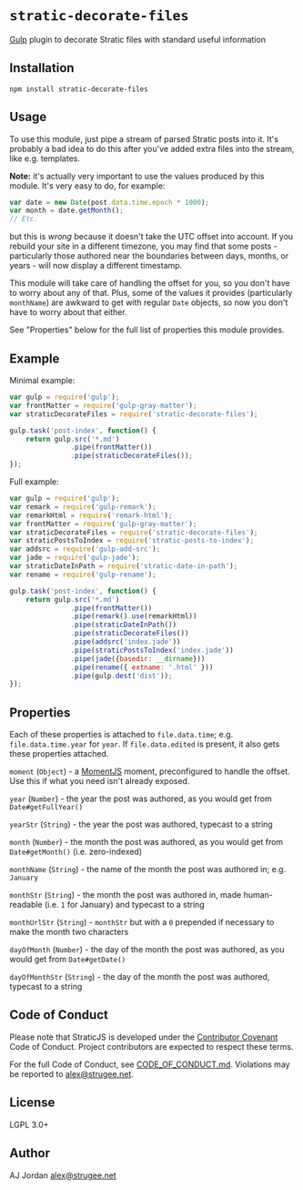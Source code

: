 # `stratic-decorate-files`

[Gulp][1] plugin to decorate Stratic files with standard useful information

## Installation

    npm install stratic-decorate-files

## Usage

To use this module, just pipe a stream of parsed Stratic posts into it. It's probably a bad idea to do this after you've added extra files into the stream, like e.g. templates.

**Note:** it's actually very important to use the values produced by this module. It's very easy to do, for example:

```js
var date = new Date(post.data.time.epoch * 1000);
var month = date.getMonth();
// Etc.
```

but this is _wrong_ because it doesn't take the UTC offset into account. If you rebuild your site in a different timezone, you may find that some posts - particularly those authored near the boundaries between days, months, or years - will now display a different timestamp.

This module will take care of handling the offset for you, so you don't have to worry about any of that. Plus, some of the values it provides (particularly `monthName`) are awkward to get with regular `Date` objects, so now you don't have to worry about that either.

See "Properties" below for the full list of properties this module provides.

## Example

Minimal example:

```js
var gulp = require('gulp');
var frontMatter = require('gulp-gray-matter');
var straticDecorateFiles = require('stratic-decorate-files');

gulp.task('post-index', function() {
	return gulp.src('*.md')
	           .pipe(frontMatter())
	           .pipe(straticDecorateFiles());
});
```

Full example:

```js
var gulp = require('gulp');
var remark = require('gulp-remark');
var remarkHtml = require('remark-html');
var frontMatter = require('gulp-gray-matter');
var straticDecorateFiles = require('stratic-decorate-files');
var straticPostsToIndex = require('stratic-posts-to-index');
var addsrc = require('gulp-add-src');
var jade = require('gulp-jade');
var straticDateInPath = require('stratic-date-in-path');
var rename = require('gulp-rename');

gulp.task('post-index', function() {
	return gulp.src('*.md')
	           .pipe(frontMatter())
	           .pipe(remark().use(remarkHtml))
	           .pipe(straticDateInPath())
	           .pipe(straticDecorateFiles())
	           .pipe(addsrc('index.jade'))
	           .pipe(straticPostsToIndex('index.jade'))
	           .pipe(jade({basedir: __dirname}))
	           .pipe(rename({ extname: '.html' }))
	           .pipe(gulp.dest('dist'));
});
```

## Properties

Each of these properties is attached to `file.data.time`; e.g. `file.data.time.year` for `year`. If `file.data.edited` is present, it also gets these properties attached.

`moment` (`Object`) - a [MomentJS][] moment, preconfigured to handle the offset. Use this if what you need isn't already exposed.

`year` (`Number`) - the year the post was authored, as you would get from `Date#getFullYear()`

`yearStr` (`String`) - the year the post was authored, typecast to a string

`month` (`Number`) - the month the post was authored, as you would get from `Date#getMonth()` (i.e. zero-indexed)

`monthName` (`String`) - the name of the month the post was authored in; e.g. `January`

`monthStr` (`String`) - the month the post was authored in, made human-readable (i.e. `1` for January) and typecast to a string

`monthUrlStr` (`String`) - `monthStr` but with a `0` prepended if necessary to make the month two characters

`dayOfMonth` (`Number`) - the day of the month the post was authored, as you would get from `Date#getDate()`

`dayOfMonthStr` (`String`) - the day of the month the post was authored, typecast to a string

## Code of Conduct

Please note that StraticJS is developed under the [Contributor Covenant][3] Code of Conduct. Project contributors are expected to respect these terms.

For the full Code of Conduct, see [CODE_OF_CONDUCT.md][4]. Violations may be reported to <alex@strugee.net>.

## License

LGPL 3.0+

## Author

AJ Jordan <alex@strugee.net>

 [1]: http://gulpjs.com/
 [2]: https://github.com/strugee/generator-stratic
 [3]: http://contributor-covenant.org/
 [4]: https://github.com/straticjs/stratic-decorate-files/blob/master/CODE_OF_CONDUCT.md
 [MomentJS]: https://momentjs.com/
